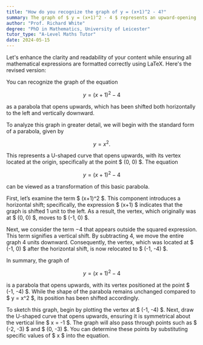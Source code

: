 ```yaml
---
title: "How do you recognize the graph of y = (x+1)^2 - 4?"
summary: The graph of $ y = (x+1)^2 - 4 $ represents an upward-opening parabola, shifted left by 1 unit and down by 4 units.
author: "Prof. Richard White"
degree: "PhD in Mathematics, University of Leicester"
tutor_type: "A-Level Maths Tutor"
date: 2024-05-15
---
```


Let's enhance the clarity and readability of your content while ensuring all mathematical expressions are formatted correctly using LaTeX. Here's the revised version:

You can recognize the graph of the equation 

$$
y = (x+1)^2 - 4 
$$

as a parabola that opens upwards, which has been shifted both horizontally to the left and vertically downward.

To analyze this graph in greater detail, we will begin with the standard form of a parabola, given by 

$$
y = x^2. 
$$ 

This represents a U-shaped curve that opens upwards, with its vertex located at the origin, specifically at the point $ (0, 0) $. The equation 

$$
y = (x+1)^2 - 4 
$$ 

can be viewed as a transformation of this basic parabola.

First, let’s examine the term $ (x+1)^2 $. This component introduces a horizontal shift; specifically, the expression $ (x+1) $ indicates that the graph is shifted 1 unit to the left. As a result, the vertex, which originally was at $ (0, 0) $, moves to $ (-1, 0) $.

Next, we consider the term $-4$ that appears outside the squared expression. This term signifies a vertical shift. By subtracting 4, we move the entire graph 4 units downward. Consequently, the vertex, which was located at $ (-1, 0) $ after the horizontal shift, is now relocated to $ (-1, -4) $.

In summary, the graph of 

$$
y = (x+1)^2 - 4 
$$ 

is a parabola that opens upwards, with its vertex positioned at the point $ (-1, -4) $. While the shape of the parabola remains unchanged compared to $ y = x^2 $, its position has been shifted accordingly.

To sketch this graph, begin by plotting the vertex at $ (-1, -4) $. Next, draw the U-shaped curve that opens upwards, ensuring it is symmetrical about the vertical line $ x = -1 $. The graph will also pass through points such as $ (-2, -3) $ and $ (0, -3) $. You can determine these points by substituting specific values of $ x $ into the equation.
    
